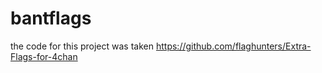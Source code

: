 # bantflags
the code for this project was taken https://github.com/flaghunters/Extra-Flags-for-4chan
